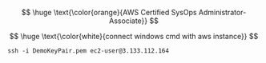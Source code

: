 $$
\huge \text{\color{orange}{AWS Certified SysOps Administrator-Associate}}
$$

$$
\huge \text{\color{white}{connect windows cmd with aws instance}}
$$

`ssh -i DemoKeyPair.pem ec2-user@3.133.112.164`







